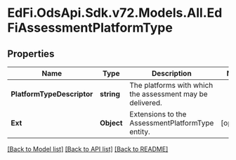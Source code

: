 # EdFi.OdsApi.Sdk.v72.Models.All.EdFiAssessmentPlatformType

## Properties

Name | Type | Description | Notes
------------ | ------------- | ------------- | -------------
**PlatformTypeDescriptor** | **string** | The platforms with which the assessment may be delivered. | 
**Ext** | **Object** | Extensions to the AssessmentPlatformType entity. | [optional] 

[[Back to Model list]](../README.md#documentation-for-models) [[Back to API list]](../README.md#documentation-for-api-endpoints) [[Back to README]](../README.md)

